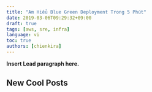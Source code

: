 ```yaml
---
title: "Am Hiểu Blue Green Deployment Trong 5 Phút"
date: 2019-03-06T09:29:32+09:00
draft: true
tags: [aws, sre, infra]
language: vi
toc: true
authors: [chienkira]
---
```


**Insert Lead paragraph here.**

## New Cool Posts



